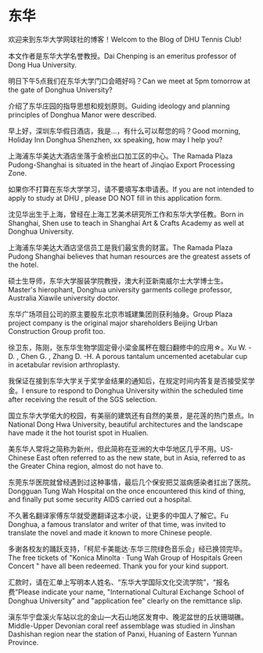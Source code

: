 # 东华

<p><span class="chinese">欢迎来到东华大学网球社的博客！</span><span class="english">Welcom to the Blog of DHU Tennis Club!</span></p>

<p><span class="chinese">本文作者是东华大学名誉教授。</span><span class="english">Dai Chenping is an emeritus professor of Dong Hua University.</span></p>

<p><span class="chinese">明日下午5点我们在东华大学门口会晤好吗？</span><span class="english">Can we meet at 5pm tomorrow at the gate of Donghua University?</span></p>

<p><span class="chinese">介绍了东华庄园的指导思想和规划原则。</span><span class="english">Guiding ideology and planning principles of Donghua Manor were described.</span></p>

<p><span class="chinese">早上好，深圳东华假日酒店，我是…，有什么可以帮您的吗？</span><span class="english">Good morning, Holiday Inn Donghua Shenzhen, xx speaking, how may I help you?</span></p>

<p><span class="chinese">上海浦东华美达大酒店坐落于金桥出口加工区的中心。</span><span class="english">The Ramada Plaza Pudong-Shanghai is situated in the heart of Jinqiao Export Processing Zone.</span></p>

<p><span class="chinese">如果你不打算在东华大学学习，请不要填写本申请表。</span><span class="english">If you are not intended to apply to study at DHU , please DO NOT fill in this application form.</span></p>

<p><span class="chinese">沈见华出生于上海，曾经在上海工艺美术研究所工作和东华大学任教。</span><span class="english">Born in Shanghai, Shen use to teach in Shanghai Art & Crafts Academy as well at Donghua University.</span></p>

<p><span class="chinese">上海浦东华美达大酒店坚信员工是我们最宝贵的财富。</span><span class="english">The Ramada Plaza Pudong Shanghai believes that human resources are the greatest assets of the hotel.</span></p>

<p><span class="chinese">硕士生导师，东华大学服装学院教授，澳大利亚新南威尔士大学博士生。</span><span class="english">Master's hierophant, Donghua university garments college professor, Australia Xiawile university doctor.</span></p>

<p><span class="chinese">东华广场项目公司的原主要股东北京市城建集团则获利抽身。</span><span class="english">Group Plaza project company is the original major shareholders Beijing Urban Construction Group profit too.</span></p>

<p><span class="chinese">徐卫东，陈刚，张东华生物学固定骨小梁金属杯在髋臼翻修中的应用☆。</span><span class="english">Xu W. -D. , Chen G. , Zhang D. -H. A porous tantalum uncemented acetabular cup in acetabular revision arthroplasty.</span></p>

<p><span class="chinese">我保证在接到东华大学关于奖学金结果的通知后，在规定时间内答复是否接受奖学金。</span><span class="english">I ensure to respond to Donghua University within the scheduled time after receiving the result of the SGS selection.</span></p>

<p><span class="chinese">国立东华大学偌大的校园，有美丽的建筑还有自然的美景，是花莲的热门景点。</span><span class="english">In National Dong Hwa University, beautiful architectures and the landscape have made it the hot tourist spot in Hualien.</span></p>

<p><span class="chinese">美东华人常将之简称为新州，但此简称在亚洲的大中华地区几乎不用。</span><span class="english">US-Chinese East often referred to as the new state, but in Asia, referred to as the Greater China region, almost do not have to.</span></p>

<p><span class="chinese">东莞东华医院就曾经遇到过这种事情，最后几个保安把艾滋病感染者扛出了医院。</span><span class="english">Dongguan Tung Wah Hospital on the once encountered this kind of thing, and finally put some security AIDS carried out a hospital.</span></p>

<p><span class="chinese">不久著名翻译家傅东华就受邀翻译这本小说，让更多的中国人了解它。</span><span class="english">Fu Donghua, a famous translator and writer of that time, was invited to translate the novel and made it known to more Chinese people.</span></p>

<p><span class="chinese">多谢各校友的踊跃支持，「柯尼卡美能达‧东华三院绿色音乐会」经已换领完毕。</span><span class="english">The free tickets of "Konica Minolta ‧ Tung Wah Group of Hospitals Green Concert " have all been redeemed. Thank you for your kind support.</span></p>

<p><span class="chinese">汇款时，请在汇单上写明本人姓名、“东华大学国际文化交流学院”，“报名费”</span><span class="english">Please indicate your name, "International Cultural Exchange School of Donghua University" and "application fee" clearly on the remittance slip.</span></p>

<p><span class="chinese">滇东华宁盘溪火车站以北的金山—大石山地区发育中、晚泥盆世的丘状珊瑚礁。</span><span class="english">Middle-Upper Devonian coral reef assemblage was studied in Jinshan Dashishan region near the station of Panxi, Huaning of Eastern Yunnan Province.</span></p>

